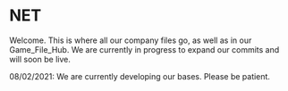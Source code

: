 # NET
Welcome. This is where all our company files go, as well as in our Game_File_Hub. We are currently in progress to expand our commits and will soon be live.

08/02/2021: We are currently developing our bases. Please be patient.
